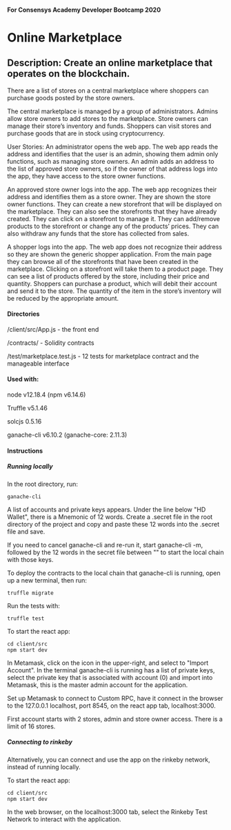 #### For Consensys Academy Developer Bootcamp 2020

# Online Marketplace
## Description: Create an online marketplace that operates on the blockchain.
 
There are a list of stores on a central marketplace where shoppers can purchase goods posted by the store owners.
 
The central marketplace is managed by a group of administrators. Admins allow store owners to add stores to the marketplace. Store owners can manage their store’s inventory and funds. Shoppers can visit stores and purchase goods that are in stock using cryptocurrency. 
 
User Stories:
An administrator opens the web app. The web app reads the address and identifies that the user is an admin, showing them admin only functions, such as managing store owners. An admin adds an address to the list of approved store owners, so if the owner of that address logs into the app, they have access to the store owner functions.
 
An approved store owner logs into the app. The web app recognizes their address and identifies them as a store owner. They are shown the store owner functions. They can create a new storefront that will be displayed on the marketplace. They can also see the storefronts that they have already created. They can click on a storefront to manage it. They can add/remove products to the storefront or change any of the products’ prices. They can also withdraw any funds that the store has collected from sales.
 
A shopper logs into the app. The web app does not recognize their address so they are shown the generic shopper application. From the main page they can browse all of the storefronts that have been created in the marketplace. Clicking on a storefront will take them to a product page. They can see a list of products offered by the store, including their price and quantity. Shoppers can purchase a product, which will debit their account and send it to the store. The quantity of the item in the store’s inventory will be reduced by the appropriate amount.

#### Directories

/client/src/App.js - the front end

/contracts/ - Solidity contracts

/test/marketplace.test.js - 12 tests for marketplace contract and the manageable interface

#### Used with:

node v12.18.4 (npm v6.14.6)

Truffle v5.1.46

solcjs 0.5.16

ganache-cli v6.10.2 (ganache-core: 2.11.3)

#### Instructions

##### Running locally

In the root directory, run:

```
ganache-cli
```

A list of accounts and private keys appears. Under the line below "HD Wallet", there is a Mnemonic of 12 words. Create a .secret file in the root directory of the project and copy and paste these 12 words into the .secret file and save.

If you need to cancel ganache-cli and re-run it, start ganache-cli -m, followed by the 12 words in the secret file between "" to start the local chain with those keys.

To deploy the contracts to the local chain that ganache-cli is running, open up a new terminal, then run:
```
truffle migrate
```

Run the tests with:
```
truffle test
```

To start the react app:
```
cd client/src
npm start dev
```

In Metamask, click on the icon in the upper-right, and select to "Import Account". In the terminal ganache-cli is running has a list of private keys, select the private key that is associated with account (0) and import into Metamask, this is the master admin account for the application.

Set up Metamask to connect to Custom RPC, have it connect in the browser to the 127.0.0.1 localhost, port 8545, on the react app tab, localhost:3000.

First account starts with 2 stores, admin and store owner access. There is a limit of 16 stores.

##### Connecting to rinkeby

Alternatively, you can connect and use the app on the rinkeby network, instead of running locally.

To start the react app:
```
cd client/src
npm start dev
```

In the web browser, on the localhost:3000 tab, select the Rinkeby Test Network to interact with the application.